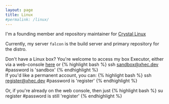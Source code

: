 ```yaml
---
layout: page
title: Linux
#permalink: /linux/
---
```


I'm a founding member and repository maintainer for [Crystal Linux](https://getcryst.al)

Currently, my server `falcon` is the build server and primary repository for the distro.

Don't have a Linux box? You're welcome to access my box Executor, either via a web-console [here](https://ssh.xhec.dev/?hostname=localhost&username=sandbox&password=c2FuZGJveA==) or
{% highlight bash %}
ssh sandbox@xhec.dev #password is 'sandbox'
{% endhighlight %}
<br/>
If you'd like a permanent account, you can: 
{% highlight bash %}
ssh register@xhec.dev #password is 'register'
{% endhighlight %}

Or, if you're already on the web console, then just
{% highlight bash %}
su register #password is still 'register'
{% endhighlight %}